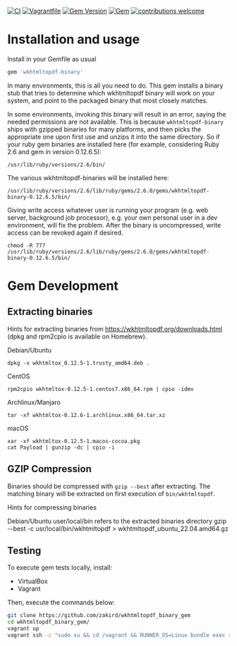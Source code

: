 [![CI](https://github.com/zakird/wkhtmltopdf_binary_gem/actions/workflows/ci.yml/badge.svg?branch=master)](https://github.com/zakird/wkhtmltopdf_binary_gem/actions/workflows/ci.yml)
[![Vagrantfile](https://github.com/zakird/wkhtmltopdf_binary_gem/actions/workflows/vagrantfile.yml/badge.svg?branch=master)](https://github.com/zakird/wkhtmltopdf_binary_gem/actions/workflows/vagrantfile.yml)
[![Gem Version](https://badge.fury.io/rb/wkhtmltopdf-binary.svg)](https://badge.fury.io/rb/wkhtmltopdf-binary)
[![Gem](https://img.shields.io/gem/dt/wkhtmltopdf-binary.svg)]()
[![contributions welcome](https://img.shields.io/badge/contributions-welcome-brightgreen.svg?style=flat)](https://github.com/zakird/wkhtmltopdf_binary_gem)

# Installation and usage

Install in your Gemfile as usual

```ruby
gem 'wkhtmltopdf-binary'
```

In many environments, this is all you need to do. This gem installs a binary stub that tries to determine which wkhtmltopdf binary will work on your system, and point to the packaged binary that most closely matches.

In some environments, invoking this binary will result in an error, saying the needed permissions are not available.
This is because `wkhtmltopdf-binary` ships with gzipped binaries for many platforms, and then picks the appropriate one upon first use and unzips it into the same directory. So if your ruby gem binaries are installed here (for example, considering Ruby 2.6 and gem in version 0.12.6.5):

    /usr/lib/ruby/versions/2.6/bin/

The various wkhtmltopdf-binaries will be installed here:

    /usr/lib/ruby/versions/2.6/lib/ruby/gems/2.6.0/gems/wkhtmltopdf-binary-0.12.6.5/bin/

Giving write access whatever user is running your program (e.g. web server, background job processor), e.g. your own personal user in a dev environment, will fix the problem. After the binary is uncompressed, write access can be revoked again if desired.

    chmod -R 777 /usr/lib/ruby/versions/2.6/lib/ruby/gems/2.6.0/gems/wkhtmltopdf-binary-0.12.6.5/bin/

# Gem Development

## Extracting binaries

Hints for extracting binaries from https://wkhtmltopdf.org/downloads.html (dpkg and rpm2cpio is available on Homebrew).

Debian/Ubuntu

    dpkg -x wkhtmltox_0.12.5-1.trusty_amd64.deb .

CentOS

    rpm2cpio wkhtmltox-0.12.5-1.centos7.x86_64.rpm | cpio -idmv

Archlinux/Manjaro

    tar -xf wkhtmltox-0.12.6-1.archlinux.x86_64.tar.xz

macOS

    xar -xf wkhtmltox-0.12.5-1.macos-cocoa.pkg
    cat Payload | gunzip -dc | cpio -i

## GZIP Compression

Binaries should be compressed with `gzip --best` after extracting. The matching binary will be extracted on first
execution of `bin/wkhtmltopdf`.

Hints for compressing binaries

Debian/Ubuntu
    user/local/bin refers to the extracted binaries directory
    gzip --best -c usr/local/bin/wkhtmltopdf > wkhtmltopdf_ubuntu_22.04.amd64.gz

## Testing

To execute gem tests locally, install:

- VirtualBox
- Vagrant

Then, execute the commands below:

```bash
git clone https://github.com/zakird/wkhtmltopdf_binary_gem
cd wkhtmltopdf_binary_gem/
vagrant up
vagrant ssh -c "sudo su && cd /vagrant && RUNNER_OS=Linux bundle exec rake"
```
